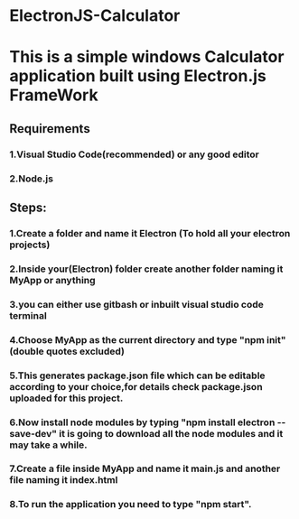 # ElectronJS-Calculator
<h1>This is a simple windows Calculator application built using Electron.js FrameWork</h1>

<h2>Requirements</h2>
<h3>1.Visual Studio Code(recommended) or any good editor</h3>
<h3>2.Node.js</h3>

<h2>Steps:</h2>
<h3>1.Create a folder and name it Electron (To hold all your electron projects)</h3>
<h3>2.Inside your(Electron) folder create another folder naming it MyApp or anything</h3>
<h3>3.you can either use gitbash or inbuilt visual studio code terminal</h3>
<h3>4.Choose MyApp as the current directory and type "npm init"(double quotes excluded)</h3>
<h3>5.This generates package.json file which can be editable according to your choice,for details check package.json uploaded for this project.</h3>
<h3>6.Now install node modules by typing "npm install electron --save-dev" it is going to download all the node modules and it may take a while.</h3>
<h3>7.Create a file inside MyApp and name it main.js and another file naming it index.html</h3>
<h3>8.To run the application you need to type "npm start".</h3>


